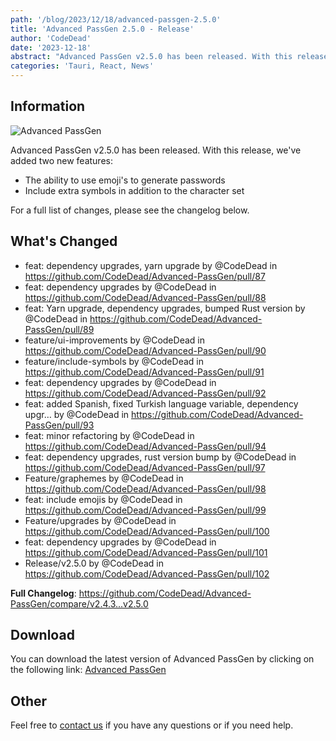 ```yaml
---
path: '/blog/2023/12/18/advanced-passgen-2.5.0'
title: 'Advanced PassGen 2.5.0 - Release'
author: 'CodeDead'
date: '2023-12-18'
abstract: "Advanced PassGen v2.5.0 has been released. With this release, we've added two new features..."
categories: 'Tauri, React, News'
---
```


## Information

![Advanced PassGen](https://i.imgur.com/WcaJL2t.png)

Advanced PassGen v2.5.0 has been released. With this release, we've added two new features:

- The ability to use emoji's to generate passwords
- Include extra symbols in addition to the character set

For a full list of changes, please see the changelog below.

## What's Changed

- feat: dependency upgrades, yarn upgrade by @CodeDead in https://github.com/CodeDead/Advanced-PassGen/pull/87
- feat: dependency upgrades by @CodeDead in https://github.com/CodeDead/Advanced-PassGen/pull/88
- feat: Yarn upgrade, dependency upgrades, bumped Rust version by @CodeDead in https://github.com/CodeDead/Advanced-PassGen/pull/89
- feature/ui-improvements by @CodeDead in https://github.com/CodeDead/Advanced-PassGen/pull/90
- feature/include-symbols by @CodeDead in https://github.com/CodeDead/Advanced-PassGen/pull/91
- feat: dependency upgrades by @CodeDead in https://github.com/CodeDead/Advanced-PassGen/pull/92
- feat: added Spanish, fixed Turkish language variable, dependency upgr… by @CodeDead in https://github.com/CodeDead/Advanced-PassGen/pull/93
- feat: minor refactoring by @CodeDead in https://github.com/CodeDead/Advanced-PassGen/pull/94
- feat: dependency upgrades, rust version bump by @CodeDead in https://github.com/CodeDead/Advanced-PassGen/pull/97
- Feature/graphemes by @CodeDead in https://github.com/CodeDead/Advanced-PassGen/pull/98
- feat: include emojis by @CodeDead in https://github.com/CodeDead/Advanced-PassGen/pull/99
- Feature/upgrades by @CodeDead in https://github.com/CodeDead/Advanced-PassGen/pull/100
- feat: dependency upgrades by @CodeDead in https://github.com/CodeDead/Advanced-PassGen/pull/101
- Release/v2.5.0 by @CodeDead in https://github.com/CodeDead/Advanced-PassGen/pull/102

**Full Changelog**: https://github.com/CodeDead/Advanced-PassGen/compare/v2.4.3...v2.5.0

## Download

You can download the latest version of Advanced PassGen by clicking on the following link:
[Advanced PassGen](https://codedead.com/software/advanced-passgen)

## Other

Feel free to [contact us](/contact) if you have any questions or if you need help.
